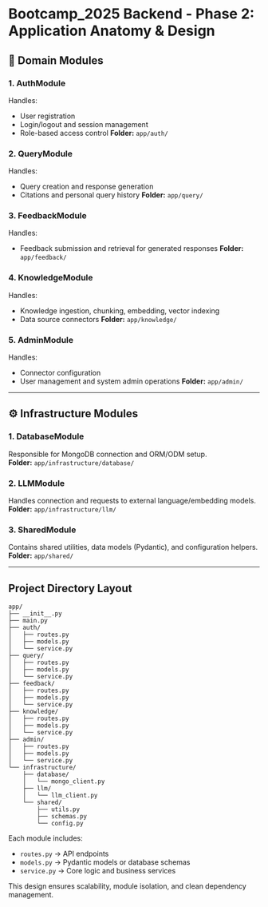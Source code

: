 # Bootcamp_2025 Backend - Phase 2: Application Anatomy & Design

## 🧩 Domain Modules
### 1. AuthModule
Handles:
- User registration
- Login/logout and session management
- Role-based access control
**Folder:** `app/auth/`

### 2. QueryModule
Handles:
- Query creation and response generation
- Citations and personal query history
**Folder:** `app/query/`

### 3. FeedbackModule
Handles:
- Feedback submission and retrieval for generated responses
**Folder:** `app/feedback/`

### 4. KnowledgeModule
Handles:
- Knowledge ingestion, chunking, embedding, vector indexing
- Data source connectors
**Folder:** `app/knowledge/`

### 5. AdminModule
Handles:
- Connector configuration
- User management and system admin operations
**Folder:** `app/admin/`

---

## ⚙️ Infrastructure Modules
### 1. DatabaseModule
Responsible for MongoDB connection and ORM/ODM setup.  
**Folder:** `app/infrastructure/database/`

### 2. LLMModule
Handles connection and requests to external language/embedding models.  
**Folder:** `app/infrastructure/llm/`

### 3. SharedModule
Contains shared utilities, data models (Pydantic), and configuration helpers.  
**Folder:** `app/shared/`

---

## Project Directory Layout
```
app/
├── __init__.py
├── main.py
├── auth/
│   ├── routes.py
│   ├── models.py
│   └── service.py
├── query/
│   ├── routes.py
│   ├── models.py
│   └── service.py
├── feedback/
│   ├── routes.py
│   ├── models.py
│   └── service.py
├── knowledge/
│   ├── routes.py
│   ├── models.py
│   └── service.py
├── admin/
│   ├── routes.py
│   ├── models.py
│   └── service.py
└── infrastructure/
    ├── database/
    │   └── mongo_client.py
    ├── llm/
    │   └── llm_client.py
    └── shared/
        ├── utils.py
        ├── schemas.py
        └── config.py
```

Each module includes:
- `routes.py` → API endpoints
- `models.py` → Pydantic models or database schemas
- `service.py` → Core logic and business services

This design ensures scalability, module isolation, and clean dependency management.